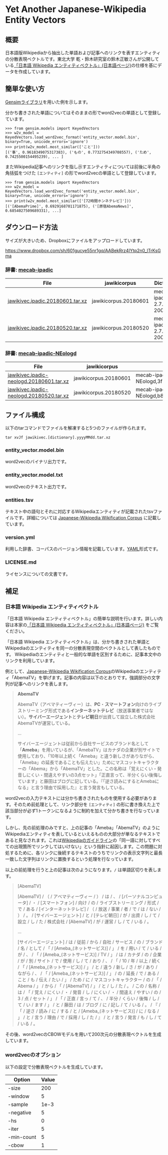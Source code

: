# Yet Another Japanese-Wikipedia Entity Vectors

## 概要

日本語版Wikipediaから抽出した単語および記事へのリンクを表すエンティティの分散表現ベクトルです。東北大学 乾・鈴木研究室の鈴木正敏さんが公開している[「日本語 Wikipedia エンティティベクトル」(日本語ページ)](http://www.cl.ecei.tohoku.ac.jp/~m-suzuki/jawiki_vector/)の仕様を基にデータを作成しています。

## 簡単な使い方

[Gensimライブラリ](https://radimrehurek.com/gensim/)を用いた例を示します。

分かち書きされた単語についてはそのままの形でword2vecの単語として登録しています。

```
>>> from gensim.models import KeyedVectors
>>> w2v_model = KeyedVectors.load_word2vec_format('entity_vector.model.bin', binary=True, unicode_errors='ignore')
>>> print(w2v_model.most_similar(['こと']))
[('事', 0.9618349075317383), ('もの', 0.7732754349708557), ('ため', 0.7425500154495239), ... ]
```

またWikipedia記事へのリンクを指し示すエンティティについては前後に半角の角括弧をつけた `[エンティティ]` の形でword2vecの単語として登録しています。
```
>>> from gensim.models import KeyedVectors
>>> w2v_model = KeyedVectors.load_word2vec_format('entity_vector.model.bin', binary=True, unicode_errors='ignore')
>>> print(w2v_model.most_similar(['[72時間ホンネテレビ]']))
[('[AbemaPrime]', 0.6929168701171875), ('[原宿AbemaNews]', 0.6854027509689331), ...]
```

## ダウンロード方法
サイズが大きいため、Dropboxにファイルをアップロードしています。

https://www.dropbox.com/sh/601gucye55nr1gq/AABekRrz4IYtp2n0_lTrKsGma

### 辞書: [mecab-ipadic](https://github.com/taku910/mecab/tree/master/mecab-ipadic)
| File | jawikicorpus | Dictionary | md5 |
| --- | --- | --- | --- |
| [jawikivec.ipadic.20180601.tar.xz](https://www.dropbox.com/s/s8p3eob5ysyxwqk/jawikivec.ipadic.20180601.tar.xz) | jawikicorpus.20180601 | mecab-ipadic-2.7.0-20070801 | a72e03aec91be9c287678ea7f3e17527 |
| [jawikivec.ipadic.20180520.tar.xz](https://www.dropbox.com/s/98ftqtydopryaua/jawikivec.ipadic.20180520.tar.xz) | jawikicorpus.20180520 | mecab-ipadic-2.7.0-20070801 | 898b2562d6b851b84e4b467b92e5782a |

### 辞書: [mecab-ipadic-NEologd](https://github.com/neologd/mecab-ipadic-neologd)

| File | jawikicorpus | Dictionary | md5 |
| --- | --- | --- | --- |
| [jawikivec.ipadic-neologd.20180601.tar.xz](https://www.dropbox.com/s/7lcbp3wd8c9slo3/jawikivec.ipadic-neologd.20180601.tar.xz) | jawikicorpus.20180601 | mecab-ipadic-NEologd,3f6f113bc2b7b9eecbce45103a628ba715af3b33 | 2c88c8685ad9a821ffdc0ea833475e9a |
| [jawikivec.ipadic-neologd.20180520.tar.xz](https://www.dropbox.com/s/wvq0s1fyaxuo8gy/jawikivec.ipadic-neologd.20180520.tar.xz) | jawikicorpus.20180520 | mecab-ipadic-NEologd,b8b282537589becf7256e74c80c543aa2eba5674 | 9d67c83dfe2ceb79bb3ac446a42ede40 |

## ファイル構成
以下のtarコマンドでファイルを解凍すると5つのファイルが作られます。

```
tar xvJf jawikivec.[dictionary].yyyyMMdd.tar.xz
```

### entity_vector.model.bin

word2vecのバイナリ出力です。

### entity_vector.model.txt

word2vecのテキスト出力です。

### entities.tsv
テキスト中の語句とそれに対応するWikipediaエンティティが記載されたtsvファイルです。詳細については [Japanese-Wikipedia Wikification Corpus](https://github.com/wikiwikification/jawikicorpus) に記載しています。

### version.yml

利用した辞書、コーパスのバージョン情報を記載しています。[YAML](https://en.wikipedia.org/wiki/YAML)形式です。

### LICENSE.md

ライセンスについての文書です。

## 補足

### 日本語 Wikipedia エンティティベクトル

「日本語 Wikipedia エンティティベクトル」の簡単な説明を行います。詳しい内容は本家の[「日本語 Wikipedia エンティティベクトル」(日本語ページ)](http://www.cl.ecei.tohoku.ac.jp/~m-suzuki/jawiki_vector/) をご覧ください。

「日本語 Wikipedia エンティティベクトル」は、分かち書きされた単語とWikipediaのエンティティを同一の分散表現空間のベクトルとして表したものです。
Wikipediaのエンティティと一般的な単語を区別するために、記事本文中のリンクを利用しています。

例として、[Japanese-Wikipedia Wikification Corpus](https://github.com/wikiwikification/jawikicorpus)のWikipediaのエンティティ「AbemaTV」を挙げます。記事の内容は以下のとおりです。強調部分の文字列が記事へのリンクを表します。

> **AbemaTV**
>
> AbemaTV（アベマティーヴィー）は、**PC**・**スマートフォン**向けのライブストリーミング形式である**インターネットテレビ**（放送事業者ではない）。**サイバーエージェント**と**テレビ朝日**が出資して設立した株式会社AbemaTVが運営している。
>
> ...
>
> サイバーエージェントは従前から自社サービスのブランド名として「**Ameba**」を用いているが、「AmebaTV」はカナダの企業が別サイトで使用しており、「10年以上続く「Ameba」と違う新しさがありながら、「Ameba」の延長であることも伝えたい」ためにマスコットキャラクターの「Abema」から「AbemaTV」とした。この名称は「覚えにくい・発音しにくい・間違えやすいの3点セット」「正直言って、半分くらい後悔しています」と藤田はブログに記している。『「逆さ読みにするとAmebaになる」と言う理由で採用した』と言う発言もしている。

word2vecの入力テキストには分かち書きされたものを使用する必要があります。そのため前処理として、リンク部分を `[エンティティ]` の形に書き換えた上で該当部分が必ず1トークンになるように制約を加えて分かち書きを行なっています。

しかし、先の前処理のみですと、上の記事の「Ameba」「AbemaTV」のようにWikipediaエンティティを表しているといえるものの大部分が単なるテキストであると見なされます。これは[Wikipediaのガイドライン](https://ja.wikipedia.org/wiki/Wikipedia:%E8%A8%98%E4%BA%8B%E3%81%A9%E3%81%86%E3%81%97%E3%82%92%E3%81%A4%E3%81%AA%E3%81%90)の「同一語に対してすべての出現箇所でリンクしてはいけない」という指針に起因します。この問題に対処するために、各リンクに後続するテキストのうちでリンクの表示文字列と最長一致した文字列はリンクに置換するという処理を行なっています。

以上の前処理を行うと上の記事は次のようになります。`/` は単語区切りを表します。

> [AbemaTV]
>
> [AbemaTV]  / （ / アベマティーヴィー / ） / は / 、 / [パーソナルコンピュータ] / ・ / [スマートフォン] / 向け / の / ライブストリーミング / 形式 / で / ある / [インターネットテレビ] / （ / 放送 / 事業 / 者 / で / は / ない / ） / 。 / [サイバーエージェント] / と / [テレビ朝日] / が / 出資 / し / て / 設立 / し / た / 株式会社 / [AbemaTV] / が / 運営 / し / て / いる / 。
> 
> ...
>
> [サイバーエージェント] / は / 従前 / から / 自社 / サービス / の / ブランド / 名 / として / 「 / [Ameba_(ネットサービス)] / 」 / を / 用い / て / いる / が / 、 / 「 / [Ameba_(ネットサービス)] / TV / 」 / は / カナダ / の / 企業 / が / 別 / サイト / で / 使用 / し / て / おり / 、 / 「 / 10 / 年 / 以上 / 続く / 「 / [Ameba_(ネットサービス)] / 」 / と / 違う / 新し / さ / が / あり / ながら / 、 / 「 / [Ameba_(ネットサービス)] / 」 / の / 延長 / で / ある / こと / も / 伝え / たい / 」 / ため / に / マスコットキャラクター / の / 「 / Abema / 」 / から / 「 / [AbemaTV] / 」 / と / し / た / 。 / この / 名称 / は / 「 / 覚え / にくい / ・ / 発音 / し / にくい / ・ / 間違え / やすい / の / 3 / 点 / セット / 」 / 「 / 正直 / 言っ / て / 、 / 半分 / くらい / 後悔 / し / て / い / ます / 」 / と / 藤田 / は / ブログ / に / 記し / て / いる / 。 / 『 / 「 / 逆さ / 読み / に / する / と / [Ameba_(ネットサービス)] / に / なる / 」 / と / 言う / 理由 / で / 採用 / し / た / 』 / と / 言う / 発言 / も / し / て / いる / 。

その後、word2vecのCBOWモデルを用いて200次元の分散表現ベクトルを生成しています。

### word2vecのオプション

以下の設定で分散表現ベクトルを生成しています。

| Option | Value |
| --- | --- |
| -size | 200 |
| -window | 5 |
| -sample | 1e-3 |
| -negative | 5 |
| -hs | 0 |
| -iter | 5 |
| -min-count | 5 |
| -cbow | 1 |
